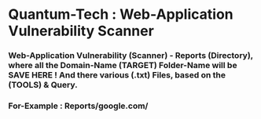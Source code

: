 # Quantum-Tech : Web-Application Vulnerability Scanner

### Web-Application Vulnerability (Scanner) - Reports (Directory), where all the Domain-Name (TARGET) Folder-Name will be SAVE HERE ! And there various (.txt) Files, based on the (TOOLS) & Query.

### For-Example : Reports/google.com/
